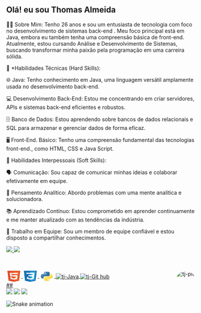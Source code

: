 ## Olá! eu sou Thomas Almeida
👨‍💻 Sobre Mim: Tenho 26 anos e sou um entusiasta de tecnologia com foco no desenvolvimento de sistemas back-end . Meu foco principal está em Java, embora eu também tenha uma compreensão básica de front-end. Atualmente, estou cursando Análise e Desenvolvimento de Sistemas, buscando transformar minha paixão pela programação em uma carreira sólida.

💼 *Habilidades Técnicas (Hard Skills):

🌐 Java: Tenho conhecimento em Java, uma linguagem versátil amplamente usada no desenvolvimento back-end.

💻 Desenvolvimento Back-End: Estou me concentrando em criar servidores, APIs e sistemas back-end eficientes e robustos.

🗄️ Banco de Dados: Estou aprendendo sobre bancos de dados relacionais e SQL para armazenar e gerenciar dados de forma eficaz.

🖥️ Front-End. Básico: Tenho uma compreensão fundamental das tecnologias front-end., como HTML, CSS e Java Script.

🤝 Habilidades Interpessoais (Soft Skills):

🗣️ Comunicação: Sou capaz de comunicar minhas ideias e colaborar efetivamente em equipe.

🤔 Pensamento Analítico: Abordo problemas com uma mente analítica e solucionadora.

📚 Aprendizado Contínuo: Estou comprometido em aprender continuamente e me manter atualizado com as tendências da indústria.

🤲 Trabalho em Equipe: Sou um membro de equipe confiável e estou disposto a compartilhar conhecimentos.

<div align="left">
  <a href="https://github.com/ThomasAlmeidaOne">
  <img height="180em" src="https://github-readme-stats.vercel.app/api?username=ThomasAlmeidaOne&show_icons=true&theme=chartreuse-dark&include_all_commits=true&count_private=true"/>
  <img height="180em" src="https://github-readme-stats.vercel.app/api/top-langs/?username=ThomasAlmeidaOne&layout=compact&langs_count=7&theme=chartreuse-dark"/>
</div>

##
<div style="display: inline_block"><br>
  <img align="center" alt="tj-HTML" height="30" width="40" src="https://raw.githubusercontent.com/devicons/devicon/master/icons/html5/html5-original.svg">
  <img align="center" alt="tj-CSS" height="30" width="40" src="https://raw.githubusercontent.com/devicons/devicon/master/icons/css3/css3-original.svg">
  <img align="center" alt="tj-Python" height="30" width="40" src="https://raw.githubusercontent.com/devicons/devicon/master/icons/python/python-original.svg">
  <img align="center" alt="tj-Java" height="30" width="40" src="https://cdn.jsdelivr.net/gh/devicons/devicon/icons/java/java-original.svg">
  <img align="center" alt="tj-Git hub" height ="40" width"40" src="https://cdn.jsdelivr.net/gh/devicons/devicon/icons/git/git-original-wordmark.svg" />
  <img align="right" alt="tj-pic" height="150" style="border-radius:50px;" src="https://cdn.discordapp.com/attachments/464128317076013056/988154626689876060/download20220600155225.png">
</div>
##
<div>
  <a href="https://www.instagram.com/mitooneofc/" target="_blank"><img src="https://img.shields.io/badge/-Instagram-%23E4405F?style=for-the-      badge&logo=instagram&logoColor=white" target="_blank"></a>
  <a href = "mailto:thomasprof21@gmail.com"><img src="https://img.shields.io/badge/-Gmail-%23333?style=for-the-badge&logo=gmail&logoColor=white" target="_blank"></a>
  <a href="https://www.linkedin.com/in/thomas-almeidaone/" target="_blank"><img src="https://img.shields.io/badge/-LinkedIn-%230077B5?style=for-the-badge&logo=linkedin&logoColor=white" target="_blank"></a> 
 
  ![Snake animation](https://github.com/ThomasAlmeidaOne/ThomasAlmeidaOne/blob/output/github-contribution-grid-snake.svg)
   
</div>
